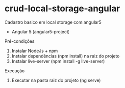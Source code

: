 # crud-local-storage-angular
Cadastro basico em local storage com angular5

- Angular 5 (angular5-project)

Pré-condições

1. Instalar NodeJs + npm
2. Instalar dependências (npm install) na raiz do projeto
3. Instalar live-server (npm install -g live-server)

Execução

1. Executar na pasta raiz do projeto (ng serve)
